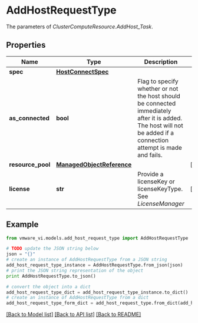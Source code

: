 # AddHostRequestType

The parameters of *ClusterComputeResource.AddHost_Task*. 

## Properties
Name | Type | Description | Notes
------------ | ------------- | ------------- | -------------
**spec** | [**HostConnectSpec**](HostConnectSpec.md) |  | 
**as_connected** | **bool** | Flag to specify whether or not the host should be connected immediately after it is added. The host will not be added if a connection attempt is made and fails.  | 
**resource_pool** | [**ManagedObjectReference**](ManagedObjectReference.md) |  | [optional] 
**license** | **str** | Provide a licenseKey or licenseKeyType. See *LicenseManager*  | [optional] 

## Example

```python
from vmware_vi.models.add_host_request_type import AddHostRequestType

# TODO update the JSON string below
json = "{}"
# create an instance of AddHostRequestType from a JSON string
add_host_request_type_instance = AddHostRequestType.from_json(json)
# print the JSON string representation of the object
print AddHostRequestType.to_json()

# convert the object into a dict
add_host_request_type_dict = add_host_request_type_instance.to_dict()
# create an instance of AddHostRequestType from a dict
add_host_request_type_form_dict = add_host_request_type.from_dict(add_host_request_type_dict)
```
[[Back to Model list]](../README.md#documentation-for-models) [[Back to API list]](../README.md#documentation-for-api-endpoints) [[Back to README]](../README.md)


